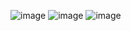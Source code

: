 ![image](https://github.com/user-attachments/assets/5b4ac020-795d-4819-adf7-947ae3ebf037)
![image](https://github.com/user-attachments/assets/046f762c-4437-4bf4-b8ed-9d2ed53f827d)
![image](https://github.com/user-attachments/assets/92efa396-7519-4740-a69c-7bb164c8c3da)
